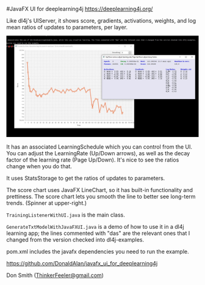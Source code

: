 
#JavaFX UI for deeplearning4j  https://deeplearning4j.org/

Like dl4j's UIServer, it shows score, gradients, activations, weights, and log mean ratios of updates to parameters, per layer.

![Screenshot](./capture.jpg "Screenshot")

It has an associated LearningSchedule which you can control from the UI. You can adjust the LearningRate (Up/Down arrows), as well as the decay factor of the learning rate (Page Up/Down). It's nice to see the ratios change when you do that.

It uses StatsStorage to get the ratios of updates to parameters. 

The score chart uses JavaFX LineChart, so it has built-in functionality and prettiness.  The score chart lets you smooth the line to better see long-term trends. (Spinner at upper-right.)

`TrainingListenerWithUI.java` is the main class.

`GenerateTxtModelWithJavaFXUI.java` is a demo of how to use it in a dl4j learning app; the lines commented with "das" are the relevant ones that I changed from the version checked into dl4j-examples.

pom.xml includes the javafx dependencies you need to run the example.

https://github.com/DonaldAlan/javafx_ui_for_deeplearning4j

Don Smith (ThinkerFeeler@gmail.com)
